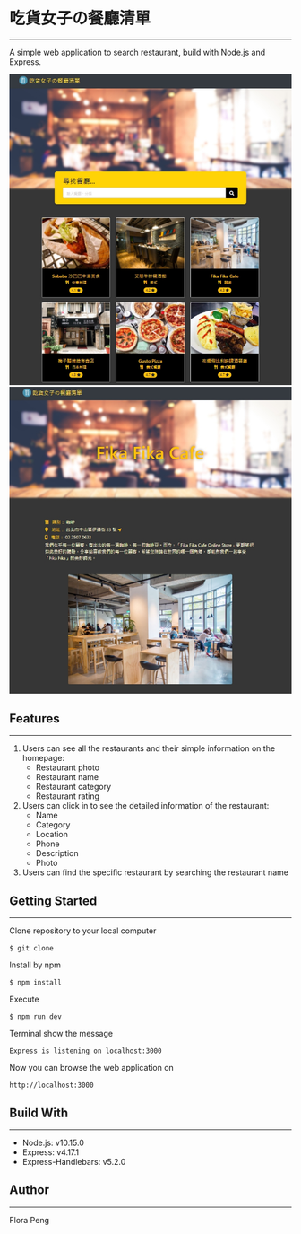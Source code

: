 # 吃貨女子の餐廳清單
---
A simple web application to search restaurant, build with Node.js and Express.

![index-img](https://raw.githubusercontent.com/flora-28/restaurant-list/main/public/photos/index_img.jpg)
![show-img](https://raw.githubusercontent.com/flora-28/restaurant-list/main/public/photos/show_img.jpg)

## Features
---
1. Users can see all the restaurants and their simple information on the homepage:
   + Restaurant photo
   + Restaurant name
   + Restaurant category
   + Restaurant rating
2. Users can click in to see the detailed information of the restaurant:
   + Name
   + Category
   + Location
   + Phone
   + Description
   + Photo
3. Users can find the specific restaurant by searching the restaurant name

## Getting Started
---
Clone repository to your local computer
```
$ git clone
```
Install by npm
```
$ npm install
```
Execute
```
$ npm run dev 
```
Terminal show the message
```
Express is listening on localhost:3000
```
Now you can browse the web application on
```
http://localhost:3000
```
## Build With
---
+ Node.js: v10.15.0
+ Express: v4.17.1
+ Express-Handlebars: v5.2.0

## Author
---
Flora Peng